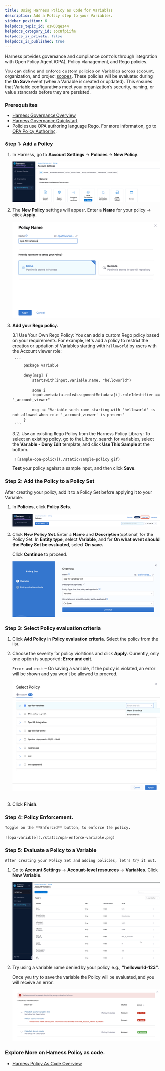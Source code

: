 ```yaml
---
title: Using Harness Policy as Code for Variables
description: Add a Policy step to your Variables.
sidebar_position: 6
helpdocs_topic_id: ozw30qez44
helpdocs_category_id: zoc8fpiifm
helpdocs_is_private: false
helpdocs_is_published: true
---
```


Harness provides governance and compliance controls through integration with Open Policy Agent (OPA), Policy Management, and Rego policies.

You can define and enforce custom policies on Variables across account, organization, and project [scopes](https://developer.harness.io/docs/platform/role-based-access-control/rbac-in-harness#permissions-hierarchy-scopes). These policies will be evaluated during the **On Save** event (when a Variable is created or updated). This ensures that Variable configurations meet your organization's security, naming, or value standards before they are persisted.

### Prerequisites

* [Harness Governance Overview](/docs/platform/governance/policy-as-code/harness-governance-overview)
* [Harness Governance Quickstart](/docs/platform/governance/policy-as-code/harness-governance-quickstart)
* Policies use OPA authoring language Rego. For more information, go to [OPA Policy Authoring](https://academy.styra.com/courses/opa-rego).

### Step 1: Add a Policy 

1. In Harness, go to **Account Settings** → **Policies** → **New Policy**.

    ![opa-navigation](./static/opa-navigation.gif)

2. The **New Policy** settings will appear. Enter a **Name** for your policy → click **Apply**.

    ![opa-variable](./static/opa-for-variables.png)

3. **Add your Rego policy.**

    3.1 Use Your Own Rego Policy: You can add a custom Rego policy based on your requirements. For example, let's add a policy to restrict the creation or updation of Variables starting with `helloworld` by users with the Account viewer role:

        ```
            package variable

            deny[msg] {
                startswith(input.variable.name, "helloworld")

                some i
                input.metadata.roleAssignmentMetadata[i].roleIdentifier == "_account_viewer"
    
                msg := "Variable with name starting with 'helloworld' is not allowed when role '_account_viewer' is present"
            }
        ```
    3.2.  Use an existing Rego Policy from the Harness Policy Library: To select an existing policy, go to the Library, search for variables, select the **Variable - Deny Edit** template, and click **Use This Sample** at the bottom. 

        ![sample-opa-policy](./static/sample-policy.gif)

    **Test** your policy against a sample input, and then click **Save**.

### Step 2: Add the Policy to a Policy Set

After creating your policy, add it to a Policy Set before applying it to your Variable.

1. In **Policies**, click **Policy Sets**.

   ![opa-select-policy-sets](./static/opa-select-policy-sets.png) 

2. Click **New Policy Set**. Enter a **Name** and **Description**(optional) for the Policy Set. In **Entity type**, select **Variable**, and for **On what event should the Policy Set be evaluated**, select **On save.**

    Click **Continue** to proceed.

   ![opa-variable-setting](./static/select-entitiy-variables.png)

### Step 3: Select Policy evaluation criteria

1. Click **Add Policy** in **Policy evaluation criteria**. Select the policy from the list.

2. Choose the severity for policy violations and click **Apply**. Currently, only one option is supported: **Error and exit**.

    `Error and exit` – On saving a variable, if the policy is violated, an error will be shown and you won't be allowed to proceed.

    ![select-opa-policy](./static/select-opa-for-variable.png) 
    
3. Click **Finish**.

### Step 4: Policy Enforcement.

    Toggle on the **Enforced** button, to enforce the policy.

    ![opa-variable](./static/opa-enforce-variable.png)

### Step 5: Evaluate a Policy to a Variable

    After creating your Policy Set and adding policies, let's try it out.

1. Go to **Account Settings** → **Account-level resources** → **Variables**. Click **New Variable**.  

    ![new-variable](./static/opa-new-variable.gif)

2. Try using a variable name denied by your policy, e.g., **"helloworld-123"**.

    Once you try to save the variable the Policy will be evaluated, and you will receive an error.

    ![](./static/deny-opa-variable.png)

### Explore More on Harness Policy as code.

* [Harness Policy As Code Overview](/docs/feature-flags/troubleshoot-ff/harness-policy-engine)